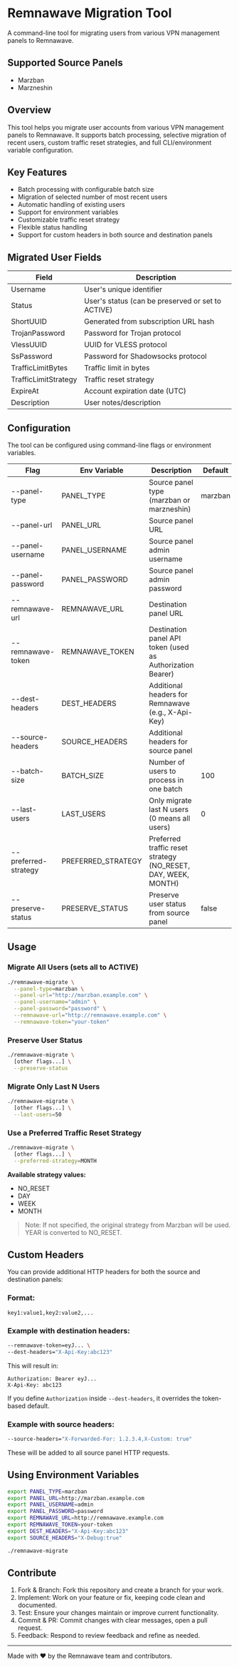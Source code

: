 # Remnawave Migration Tool

A command-line tool for migrating users from various VPN management panels to Remnawave.

## Supported Source Panels

- Marzban
- Marzneshin

## Overview

This tool helps you migrate user accounts from various VPN management panels to Remnawave. It supports batch processing, selective migration of recent users, custom traffic reset strategies, and full CLI/environment variable configuration.

## Key Features

- Batch processing with configurable batch size
- Migration of selected number of most recent users
- Automatic handling of existing users
- Support for environment variables
- Customizable traffic reset strategy
- Flexible status handling
- Support for custom headers in both source and destination panels

## Migrated User Fields

| Field                | Description                                       |
| -------------------- | ------------------------------------------------- |
| Username             | User's unique identifier                          |
| Status               | User's status (can be preserved or set to ACTIVE) |
| ShortUUID            | Generated from subscription URL hash              |
| TrojanPassword       | Password for Trojan protocol                      |
| VlessUUID            | UUID for VLESS protocol                           |
| SsPassword           | Password for Shadowsocks protocol                 |
| TrafficLimitBytes    | Traffic limit in bytes                            |
| TrafficLimitStrategy | Traffic reset strategy                            |
| ExpireAt             | Account expiration date (UTC)                     |
| Description          | User notes/description                            |

## Configuration

The tool can be configured using command-line flags or environment variables.

| Flag                 | Env Variable       | Description                                                   | Default |
| -------------------- | ------------------ | ------------------------------------------------------------- | ------- |
| --panel-type         | PANEL_TYPE         | Source panel type (marzban or marzneshin)                     | marzban |
| --panel-url          | PANEL_URL          | Source panel URL                                              |         |
| --panel-username     | PANEL_USERNAME     | Source panel admin username                                   |         |
| --panel-password     | PANEL_PASSWORD     | Source panel admin password                                   |         |
| --remnawave-url      | REMNAWAVE_URL      | Destination panel URL                                         |         |
| --remnawave-token    | REMNAWAVE_TOKEN    | Destination panel API token (used as Authorization Bearer)    |         |
| --dest-headers       | DEST_HEADERS       | Additional headers for Remnawave (e.g., X-Api-Key)            |         |
| --source-headers     | SOURCE_HEADERS     | Additional headers for source panel                           |         |
| --batch-size         | BATCH_SIZE         | Number of users to process in one batch                       | 100     |
| --last-users         | LAST_USERS         | Only migrate last N users (0 means all users)                 | 0       |
| --preferred-strategy | PREFERRED_STRATEGY | Preferred traffic reset strategy (NO_RESET, DAY, WEEK, MONTH) |         |
| --preserve-status    | PRESERVE_STATUS    | Preserve user status from source panel                        | false   |

## Usage

### Migrate All Users (sets all to ACTIVE)

```bash
./remnawave-migrate \
  --panel-type=marzban \
  --panel-url="http://marzban.example.com" \
  --panel-username="admin" \
  --panel-password="password" \
  --remnawave-url="http://remnawave.example.com" \
  --remnawave-token="your-token"
```

### Preserve User Status

```bash
./remnawave-migrate \
  [other flags...] \
  --preserve-status
```

### Migrate Only Last N Users

```bash
./remnawave-migrate \
  [other flags...] \
  --last-users=50
```

### Use a Preferred Traffic Reset Strategy

```bash
./remnawave-migrate \
  [other flags...] \
  --preferred-strategy=MONTH
```

**Available strategy values:**

- NO_RESET
- DAY
- WEEK
- MONTH

> Note: If not specified, the original strategy from Marzban will be used. YEAR is converted to NO_RESET.

## Custom Headers

You can provide additional HTTP headers for both the source and destination panels:

### Format:

```
key1:value1,key2:value2,...
```

### Example with destination headers:

```bash
--remnawave-token=eyJ... \
--dest-headers="X-Api-Key:abc123"
```

This will result in:

```
Authorization: Bearer eyJ...
X-Api-Key: abc123
```

If you define `Authorization` inside `--dest-headers`, it overrides the token-based default.

### Example with source headers:

```bash
--source-headers="X-Forwarded-For: 1.2.3.4,X-Custom: true"
```

These will be added to all source panel HTTP requests.

## Using Environment Variables

```bash
export PANEL_TYPE=marzban
export PANEL_URL=http://marzban.example.com
export PANEL_USERNAME=admin
export PANEL_PASSWORD=password
export REMNAWAVE_URL=http://remnawave.example.com
export REMNAWAVE_TOKEN=your-token
export DEST_HEADERS="X-Api-Key:abc123"
export SOURCE_HEADERS="X-Debug:true"

./remnawave-migrate
```

## Contribute

1. Fork & Branch: Fork this repository and create a branch for your work.
2. Implement: Work on your feature or fix, keeping code clean and documented.
3. Test: Ensure your changes maintain or improve current functionality.
4. Commit & PR: Commit changes with clear messages, open a pull request.
5. Feedback: Respond to review feedback and refine as needed.

---

Made with ❤️ by the Remnawave team and contributors.
